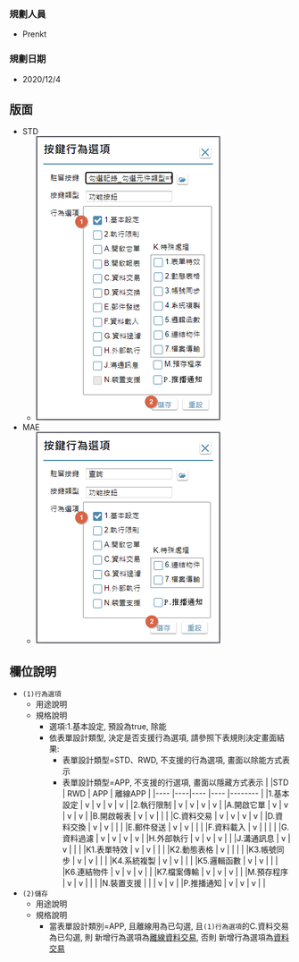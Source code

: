 ### <div id="user">規劃人員</div>
* Prenkt

### <div id="updatedate">規劃日期</div>
* 2020/12/4

## <div id="behavior-layout">版面</div>
* STD
    * ![pic][image_fieldbreak1_STD]
* MAE
    * ![pic][image_fieldbreak1_MAE]

## <div id="behavior-object-desc">欄位說明</div>

* `(1)行為選項`
    * 用途說明
    * 規格說明
        * 選項:1.基本設定, 預設為true, 除能
        * 依表單設計類型, 決定是否支援行為選項, 請參照下表規則決定畫面結果:
            * 表單設計類型=STD、RWD, 不支援的行為選項, 畫面以除能方式表示
            * 表單設計類型=APP, 不支援的行選項, 畫面以隱藏方式表示
            |     |STD | RWD | APP | 離線APP |
            |---- |----|---- |---- |-------- |
            |1.基本設定    | v | v | v | v |
            |2.執行限制    | v | v | v | v |
            |A.開啟它單    | v | v | v | v |
            |B.開啟報表    | v | v |   |   |
            |C.資料交易    | v | v | v | v |
            |D.資料交換    | v | v |   |   |
            |E.郵件發送    | v | v |   |   |
            |F.資料載入    | v |   |   |   |
            |G.資料過濾    | v | v | v | v |
            |H.外部執行    | v | v | v |   |
            |J.溝通訊息    | v | v |   |   |
            |K1.表單特效   | v | v |   |   |
            |K2.動態表格   | v |   |   |   |
            |K3.帳號同步   | v | v |   |   |
            |K4.系統複製   | v | v |   |   |
            |K5.邏輯函數   | v | v |   |   |
            |K6.連結物件   | v | v | v |   |
            |K7.檔案傳輸   | v | v | v |   |
            |M.預存程序    | v | v |   |   |
            |N.裝置支援    |   |   | v | v |
            |P.推播通知    | v | v | v |   |
* `(2)儲存`
    * 用途說明
    * 規格說明
        * 當表單設計類別=APP, 且離線用為已勾選, 且`(1)行為選項`的C.資料交易為已勾選, 則 新增行為選項為[離線資料交易][link_baofflineport], 否則 新增行為選項為[資料交易][lin_baport]


<!-- 圖片 -->
[image_fieldbreak1_STD]:attachment/ButtonBehavior_STD.png
[image_fieldbreak1_MAE]:attachment/ButtonBehavior_MAE.png
[image_ButtonBehavior_Supper]:attachment/ButtonBehavior_Supper.png


<!-- 超連結 -->
[link_baofflineport]:/BAOfflinePort/README
[lin_baport]:BAPort
